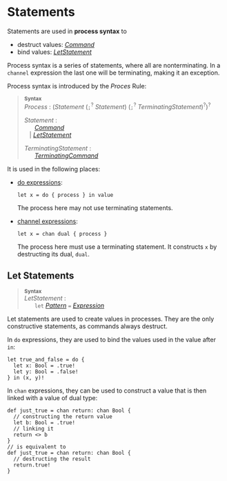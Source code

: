 # Statements

Statements are used in **process syntax** to
- destruct values: [_Command_]
- bind values: [_LetStatement_]

Process syntax is a series of statements, where all are nonterminating. In a `channel` expression the last one will be terminating, making it an exception.

Process syntax is introduced by the _Proces_ Rule:

> **<sup>Syntax</sup>**\
> _Process_ : (_Statement_ (`;`<sup>?</sup> _Statement_) (`;`<sup>?</sup> _TerminatingStatement_)<sup>?</sup>)<sup>?</sup>
>
> _Statement_ :\
> &nbsp;&nbsp; &nbsp;&nbsp; [_Command_] \
> &nbsp;&nbsp; | [_LetStatement_]
>
> _TerminatingStatement_ :\
> &nbsp;&nbsp; &nbsp;&nbsp; [_TerminatingCommand_]

It is used in the following places:
- [do expressions](./expressions.md#do-expressions):
  ```par
  let x = do { process } in value
  ```
  The process here may not use terminating statements.

- [channel expressions](expressions.md#channel-expressions):
  ```par
  let x = chan dual { process }
  ```
  The process here must use a terminating statement. It constructs `x` by destructing its dual, `dual`.



## Let Statements

> **<sup>Syntax</sup>**\
> _LetStatement_ :\
> &nbsp;&nbsp; &nbsp;&nbsp; `let` [_Pattern_] `=` [_Expression_]

Let statements are used to create values in processes. They are the only constructive statements, as commands always destruct.

In `do` expressions, they are used to bind the values used in the value after `in`:
```par
let true_and_false = do {
  let x: Bool = .true!
  let y: Bool = .false!
} in (x, y)!
```

In `chan` expressions, they can be used to construct a value that is then linked with a value of dual type:
```par
def just_true = chan return: chan Bool {
  // constructing the return value
  let b: Bool = .true!
  // linking it
  return <> b
}
// is equivalent to
def just_true = chan return: chan Bool {
  // destructing the result
  return.true!
}
```

[_Command_]: ./statements/commands.md
[_LetStatement_]: #let-statements
[_Pattern_]: patterns.md
[_Expression_]: expressions.md
[_TerminatingCommand_]: ./statements/commands.md
[_Type_]: types.md